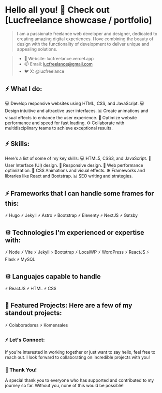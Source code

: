 # Hello all you! 👋 Check out [Lucfreelance showcase / portfolio]

> I am a passionate freelance web developer and designer, dedicated to creating amazing digital experiences. I love combining the beauty of design with the functionality of development to deliver unique and appealing solutions.

> - 🎯 Website: lucfreelance.vercel.app
> - 📫 Email: lucfreelance@gmail.com
> - 🐦 X: @lucfreelance

## ⚡ What I do:
💻 Develop responsive websites using HTML, CSS, and JavaScript.
💻 Design intuitive and attractive user interfaces.
📊 Create animations and visual effects to enhance the user experience.
🚀 Optimize website performance and speed for fast loading.
⚙️ Collaborate with multidisciplinary teams to achieve exceptional results.

## ⚡ Skills:
Here's a list of some of my key skills:
💻 HTML5, CSS3, and JavaScript.
🎨 User Interface (UI) design.
📱 Responsive design.
🚀 Web performance optimization.
🎥 CSS Animations and visual effects.
⚙️ Frameworks and libraries like React and Bootstrap.
📊 SEO writing and strategies.

## ⚡ Frameworks that I can handle some frames for this:
⚡️ Hugo
⚡️ Jekyll
⚡️ Astro
⚡️ Bootstrap
⚡️ Eleventy
⚡️ NextJS
⚡️ Gatsby

## ⚙️ Technologies I'm experienced or expertise with:
⚡️ Node
⚡️ Vite
⚡️ Jekyll
⚡️ Bootstrap
⚡️ LocalWP
⚡️ WordPress
⚡️ ReactJS
⚡️ Flask
⚡️ MySQL

## ⚙️ Languajes capable to handle
⚡️ ReactJS
⚡️ HTML
⚡️ CSS

## 🎯 Featured Projects: Here are a few of my standout projects:
⚡️ Colaboradores
⚡️ Komensales

### ⚡ Let's Connect:
If you're interested in working together or just want to say hello, feel free to reach out. I look forward to collaborating on incredible projects with you!

### 🎉 Thank You!
A special thank you to everyone who has supported and contributed to my journey so far. Without you, none of this would be possible!
